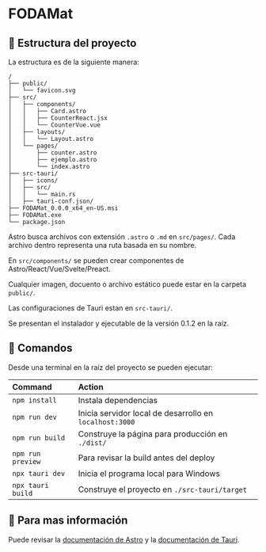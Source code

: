 # FODAMat 

## 🚀 Estructura del proyecto

La estructura es de la siguiente manera:

```
/
├── public/
│   └── favicon.svg
├── src/
│   ├── components/
│   │   ├── Card.astro
│   │   ├── CounterReact.jsx
│   │   └── CounterVue.vue
│   ├── layouts/
│   │   └── Layout.astro
│   └── pages/
│       ├── counter.astro
│       ├── ejemplo.astro
│       └── index.astro
├── src-tauri/
│   ├── icons/
│   ├── src/
│   │   └── main.rs
│   ├── tauri-conf.json/
├── FODAMat_0.0.0_x64_en-US.msi
├── FODAMat.exe
└── package.json
```

Astro busca archivos con extensión `.astro` o `.md` en `src/pages/`. Cada archivo dentro representa una ruta basada en su nombre.

En `src/components/` se pueden crear componentes de Astro/React/Vue/Svelte/Preact.

Cualquier imagen, docuento o archivo estático puede estar en la carpeta `public/`.

Las configuraciones de Tauri estan en `src-tauri/`.

Se presentan el instalador y ejecutable de la versión 0.1.2 en la raíz.

## 🧞 Comandos

Desde una terminal en la raíz del proyecto se pueden ejecutar:

| Command           | Action                                                                   |
| :---------------- | :----------------------------------------------------------------------- |
| `npm install`     | Instala dependencias                                                     |
| `npm run dev`     | Inicia servidor local de desarrollo en `localhost:3000`                  |
| `npm run build`   | Construye la página para producción en `./dist/`                         |
| `npm run preview` | Para revisar la build antes del deploy                                   |
| `npx tauri dev`   | Inicia el programa local para Windows                                    |
| `npx tauri build` | Construye el proyecto en `./src-tauri/target`                            |

## 👀 Para mas información

Puede revisar la [documentación de Astro](https://docs.astro.build) y la [documentación de Tauri](https://tauri.app/v1/guides/).
